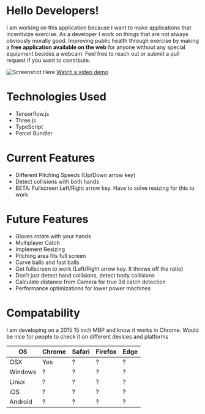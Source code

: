 # Hello Developers!

I am working on this application because I want to make applications that incentivize exercise. As a developer I work on things that are not always obviously morally good. Improving public health through exercise by making a **free application available on the web** for anyone without any special equipment besides a webcam. Feel free to reach out or submit a pull request if you want to contribute.

![Screenshot Here](https://i.imgur.com/D3YSt4w.jpg "Screenshot. More in the video linked.")
[Watch a video demo](https://youtu.be/K-d9zZWKDz0)

# Technologies Used
* Tensorflow.js
* Three.js
* TypeScript
* Parcel Bundler

# Current Features
* Different Pitching Speeds (Up/Down arrow key)
* Detect collisions with both hands
* BETA: Fullscreen Left/Right arrow key. Have to solve resizing for this to work

# Future Features
* Gloves rotate with your hands
* Multiplayer Catch
* Implement Resizing
* Pitching area fits full screen
* Curve balls and fast balls
* Get fullscreen to work (Left/Right arrow key. It throws off the ratio)
* Don't just detect hand collisions, detect body collisions
* Calculate distance from Camera for true 3d catch detection
* Performance optimizations for lower power machines

# Compatability
I am developing on a 2015 15 inch MBP and know it works in Chrome. Would be nice for people to check it on different devices and platforms

| OS      | Chrome | Safari | Firefox | Edge |
|---------|--------|--------|---------|------|
| OSX     | Yes    | ?      | ?       | ?    |
| Windows | ?      | ?      | ?       | ?    |
| Linux   | ?      | ?      | ?       | ?    |
| iOS     | ?      | ?      | ?       | ?    |
| Android | ?      | ?      | ?       | ?    |

